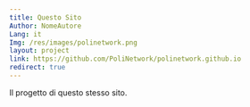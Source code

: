 ```yaml
---
title: Questo Sito
Author: NomeAutore
Lang: it
Img: /res/images/polinetwork.png
layout: project
link: https://github.com/PoliNetwork/polinetwork.github.io
redirect: true
---
```

Il progetto di questo stesso sito.
